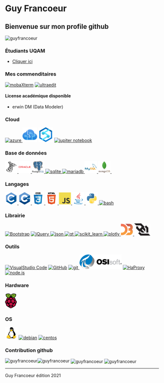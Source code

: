 # Guy Francoeur

## Bienvenue sur mon profile github

<img src="https://komarev.com/ghpvc/?username=guyfrancoeur&label=Profile%20views&color=0e75b6&style=flat" alt="guyfrancoeur" />

###  Étudiants UQAM

 - [Cliquer ici](https://guyfrancoeur.github.io)

### Mes commenditaires

[![mobaXterm](https://mobaxterm.mobatek.net/img/moba/xterm_logo.png "mobaXterm")](https://mobaxterm.mobatek.net)
<a href="#"><img src="https://d1yjjnpx0p53s8.cloudfront.net/styles/logo-thumbnail/s3/052011/ue.png?itok=Onka9NhI" alt="ultraedit" width="48" height="48"/></a>

#### License académique disponible
 - erwin DM (Data Modeler)

### Cloud

  <a href="https://azure.microsoft.com/fr-fr/" target="_blank">
    <img src="https://www.vectorlogo.zone/logos/microsoft_azure/microsoft_azure-icon.svg" alt="azure" width="48" height="48"/> </a>
  <a href="#"><img src="./logo/10162-icon-service-Cognitive-Services.svg" alt="Cognitive Sevices" height="48"/></a>
  <a href="#"><img src="./logo/00606-icon-service-Azure-Synapse-Analytics.svg" alt="Cognitive Sevices" height="48"/></a>
  <a href="#"><img src="https://www.vectorlogo.zone/logos/jupyter/jupyter-icon.svg" alt="jupiter notebook" height="48"/></a>

### Base de données

  <a href="https://www.microsoft.com/en-us/sql-server" target="_blank">
    <img src="https://raw.githubusercontent.com/devicons/devicon/master/icons/microsoftsqlserver/microsoftsqlserver-plain.svg" alt="mssql" width="40" height="40"/> </a>
  <a href="https://www.oracle.com/" target="_blank">
    <img src="https://raw.githubusercontent.com/devicons/devicon/master/icons/oracle/oracle-original.svg" alt="oracle" width="40" height="40"/> </a>
  <a href="https://www.postgresql.org" target="_blank">
    <img src="https://raw.githubusercontent.com/devicons/devicon/master/icons/postgresql/postgresql-original-wordmark.svg" alt="postgresql" width="40" height="40"/> </a>
  <a href="https://www.sqlite.org/" target="_blank">
    <img src="https://www.vectorlogo.zone/logos/sqlite/sqlite-icon.svg" alt="sqlite" width="40" height="40"/> </a>
  <a href="https://mariadb.org/" target="_blank">
    <img src="https://www.vectorlogo.zone/logos/mariadb/mariadb-icon.svg" alt="mariadb" width="40" height="40"/> </a>
  <a href="https://www.mysql.com/" target="_blank">
    <img src="https://raw.githubusercontent.com/devicons/devicon/master/icons/mysql/mysql-original-wordmark.svg" alt="mysql" width="40" height="40"/> </a>
  <a href="https://www.mongodb.com/" target="_blank">
    <img src="https://raw.githubusercontent.com/devicons/devicon/master/icons/mongodb/mongodb-original-wordmark.svg" alt="mongodb" width="40" height="40"/> </a>
  <a href="#"><img src="https://www.vectorlogo.zone/logos/neo4j/neo4j-icon.svg" alt="" height="40"/> </a>

### Langages

  <a href="https://www.cprogramming.com/" target="_blank">
    <img src="https://raw.githubusercontent.com/devicons/devicon/master/icons/c/c-original.svg" alt="c" width="40" height="40"/> </a>
  <a href="https://www.w3schools.com/cpp/" target="_blank">
    <img src="https://raw.githubusercontent.com/devicons/devicon/master/icons/cplusplus/cplusplus-original.svg" alt="cplusplus" width="40" height="40"/> </a>
  <a href="https://www.w3schools.com/css/" target="_blank">
    <img src="https://raw.githubusercontent.com/devicons/devicon/master/icons/css3/css3-original-wordmark.svg" alt="css3" width="40" height="40"/> </a>  
  <a href="https://www.w3.org/html/" target="_blank">
    <img src="https://raw.githubusercontent.com/devicons/devicon/master/icons/html5/html5-original-wordmark.svg" alt="html5" width="40" height="40"/> </a>
  <a href="https://developer.mozilla.org/en-US/docs/Web/JavaScript" target="_blank">
    <img src="https://raw.githubusercontent.com/devicons/devicon/master/icons/javascript/javascript-original.svg" alt="javascript" width="40" height="40"/> </a>
   <a href="https://www.java.com" target="_blank">
    <img src="https://raw.githubusercontent.com/devicons/devicon/master/icons/java/java-original.svg" alt="java" width="40" height="40"/> </a>
  <a href="https://www.python.org" target="_blank">
    <img src="https://raw.githubusercontent.com/devicons/devicon/master/icons/python/python-original.svg" alt="python" width="40" height="40"/> </a>
  <a href="#"><img src="https://www.vectorlogo.zone/logos/gnu_bash/gnu_bash-icon.svg" alt="bash" height="40"/></a>

### Librairie

 <a href="https://getbootstrap.com"><img src="https://www.vectorlogo.zone/logos/getbootstrap/getbootstrap-icon.svg" alt="Bootstrap" height="40"/></a>
 <a href="#"><img src="https://www.vectorlogo.zone/logos/jquery/jquery-icon.svg" alt="jQuery" height="40"/> </a>
 <a href="#"><img src="https://www.vectorlogo.zone/logos/json/json-icon.svg" alt="json" height="40"/> </a>
 <a href="#"><img src="https://www.vectorlogo.zone/logos/qtio/qtio-icon.svg" alt="qt" height="40"/> </a>
 <a href="https://scikit-learn.org/" target="_blank">
    <img src="https://upload.wikimedia.org/wikipedia/commons/0/05/Scikit_learn_logo_small.svg" alt="scikit_learn" height="40"/> </a>
 <a href="#"><img src="https://www.vectorlogo.zone/logos/plot_ly/plot_ly-icon.svg" alt="plotly" height="40"/> </a>
 <a href="https://d3js.org/" target="_blank">
    <img src="https://raw.githubusercontent.com/devicons/devicon/master/icons/d3js/d3js-original.svg" alt="d3js" height="40"/> </a>
 <a href="https://websocket.org"><img src="./logo/websocket.svg" alt="websocket" height="40"/></a>

### Outils

  <a href="#"><img src="https://www.vectorlogo.zone/logos/visualstudio_code/visualstudio_code-icon.svg" alt="VisualStudio Code" height="48"/></a>
  <a href="#"><img src="https://www.vectorlogo.zone/logos/github/github-icon.svg" alt="GitHub" height="48"/></a>
  <a href="https://git-scm.com/" target="_blank">
    <img src="https://www.vectorlogo.zone/logos/git-scm/git-scm-icon.svg" alt="git" height="48"/> </a>
  <a href="#"><img src="./logo/osisoftPI.svg" alt="OSIsoft PI" height="48"/></a>
  <a href="#"><img src="https://www.vectorlogo.zone/logos/haproxy/haproxy-icon.svg" alt="HaProxy" height="48"/></a>
  <a href="#"><img src="https://www.vectorlogo.zone/logos/nodejs/nodejs-icon.svg" alt="node.js" height="48"></a>

### Hardware
  
  <a href="#"><img src="./logo/raspberryPI.svg" alt="Raspberry Pi" height="48"/></a>
  
### OS

  <a href="#"><img src="https://raw.githubusercontent.com/devicons/devicon/master/icons/linux/linux-original.svg" alt="linux" height="40"/></a>
  <a href="#"><img src="https://www.vectorlogo.zone/logos/debian/debian-icon.svg" alt="debian" height="40"/></a>
  <a href="#"><img src="https://www.vectorlogo.zone/logos/centos/centos-icon.svg" alt="centos" height="40"/></a>
    
### Contribution github

<img src="https://github-profile-trophy.vercel.app/?username=guyfrancoeur&title=Commit,Followers" alt="guyfrancoeur" />
<img align="left" src="https://github-readme-stats.vercel.app/api/top-langs?username=guyfrancoeur&show_icons=true&locale=en&layout=compact" alt="guyfrancoeur" />
<img align="center" src="https://github-readme-stats.vercel.app/api?username=guyfrancoeur&show_icons=true&locale=en" alt="guyfrancoeur" />
<img align="center" src="https://github-readme-streak-stats.herokuapp.com/?user=guyfrancoeur&" alt="guyfrancoeur" />


---
Guy Francoeur édition 2021

